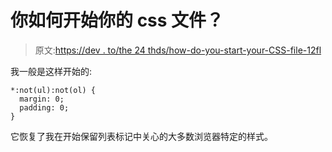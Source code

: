 # 你如何开始你的 css 文件？

> 原文:[https://dev . to/the 24 thds/how-do-you-start-your-CSS-file-12fl](https://dev.to/the24thds/how-do-you-start-your-css-file-12fl)

我一般是这样开始的:

```
*:not(ul):not(ol) {
  margin: 0;
  padding: 0;
} 
```

它恢复了我在开始保留列表标记中关心的大多数浏览器特定的样式。